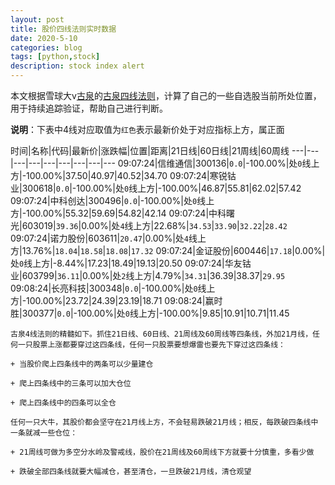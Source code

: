 ```yaml
---
layout: post
title: 股价四线法则实时数据
date: 2020-5-10
categories: blog
tags: [python,stock]
description: stock index alert
---
```



本文根据雪球大v[古泉](https://xueqiu.com/u/7148646888)的[古泉四线法则](https://xueqiu.com/7148646888/130498192)，计算了自己的一些自选股当前所处位置，用于持续追踪验证，帮助自己进行判断。

**说明**：下表中4线对应取值为`红色`表示最新价处于对应指标上方，属正面

时间|名称|代码|最新价|涨跌幅|位置|距离|21日线|60日线|21周线|60周线
---|---|---|---|---|---|---|---|---
09:07:24|信维通信|300136|`0.0`|-100.00%|处`0`线上方|-100.00%|37.50|40.97|40.52|34.70
09:07:24|寒锐钴业|300618|`0.0`|-100.00%|处`0`线上方|-100.00%|46.87|55.81|62.02|57.42
09:07:24|中科创达|300496|`0.0`|-100.00%|处`0`线上方|-100.00%|55.32|59.69|54.82|42.14
09:07:24|中科曙光|603019|`39.36`|0.00%|处`4`线上方|22.68%|`34.53`|`33.90`|`32.22`|`28.42`
09:07:24|诺力股份|603611|`20.47`|0.00%|处`4`线上方|13.76%|`18.04`|`18.58`|`18.08`|`17.32`
09:07:24|金证股份|600446|`17.18`|0.00%|处`0`线上方|-8.44%|17.23|18.49|19.13|20.50
09:07:24|华友钴业|603799|`36.11`|0.00%|处`2`线上方|4.79%|`34.31`|36.39|38.37|`29.95`
09:08:24|长亮科技|300348|`0.0`|-100.00%|处`0`线上方|-100.00%|23.72|24.39|23.19|18.71
09:08:24|赢时胜|300377|`0.0`|-100.00%|处`0`线上方|-100.00%|9.85|10.91|10.71|11.45

```
古泉4线法则的精髓如下。抓住21日线、60日线、21周线及60周线等四条线，外加21月线，任何一只股票上涨都要穿过这四条线，任何一只股票要想爆雷也要先下穿过这四条线：

+ 当股价爬上四条线中的两条可以少量建仓

+ 爬上四条线中的三条可以加大仓位

+ 爬上四条线中的四条可以全仓

任何一只大牛，其股价都会坚守在21月线上方，不会轻易跌破21月线；相反，每跌破四条线中一条就减一些仓位：

+ 21周线可做为多空分水岭及警戒线，股价在21周线及60周线下方就要十分慎重，多看少做

+ 跌破全部四条线就要大幅减仓，甚至清仓，一旦跌破21月线，清仓观望
```